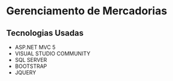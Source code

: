 # Gerenciamento de Mercadorias

## Tecnologias Usadas
- ASP.NET MVC 5
- VISUAL STUDIO COMMUNITY
- SQL SERVER
- BOOTSTRAP
- JQUERY

